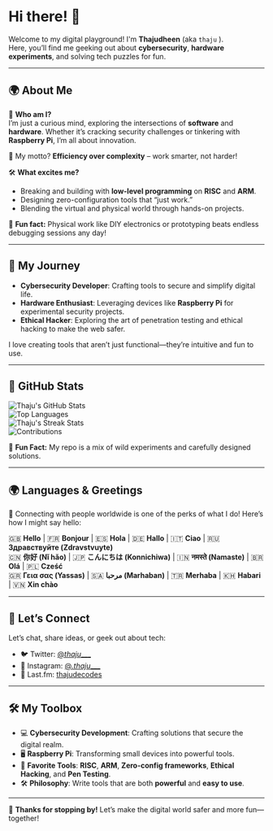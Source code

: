 # Hi there! 👋  

Welcome to my digital playground! I'm **Thajudheen** (aka `thaju` ).  
Here, you’ll find me geeking out about **cybersecurity**, **hardware experiments**, and solving tech puzzles for fun.  

---

## 🌍 About Me  

🌟 **Who am I?**  
I’m just a curious mind, exploring the intersections of **software** and **hardware**. Whether it’s cracking security challenges or tinkering with **Raspberry Pi**, I’m all about innovation.  

🎯 My motto? **Efficiency over complexity** – work smarter, not harder!  

🛠️ **What excites me?**  
- Breaking and building with **low-level programming** on **RISC** and **ARM**.  
- Designing zero-configuration tools that “just work.”  
- Blending the virtual and physical world through hands-on projects.  

🌴 **Fun fact:** Physical work like DIY electronics or prototyping beats endless debugging sessions any day!  

---

## 🎢 My Journey  

- **Cybersecurity Developer**: Crafting tools to secure and simplify digital life.  
- **Hardware Enthusiast**: Leveraging devices like **Raspberry Pi** for experimental security projects.  
- **Ethical Hacker**: Exploring the art of penetration testing and ethical hacking to make the web safer.  

I love creating tools that aren’t just functional—they’re intuitive and fun to use.  

---

## 🌌 GitHub Stats  

![Thaju's GitHub Stats](https://github-readme-stats.vercel.app/api?username=ospoks&show_icons=true&theme=tokyonight&border_radius=20&rank_icon=percentile&ring_color=75C3FD&hide=issues)  
![Top Languages](https://github-readme-stats.vercel.app/api/top-langs/?username=ospoks&layout=compact&theme=tokyonight&border_radius=20)  
![Thaju's Streak Stats](https://github-readme-streak-stats.herokuapp.com/?user=ospoks&theme=tokyonight&border_radius=20)  
![Contributions](https://github-contributor-stats.vercel.app/api?username=ospoks&theme=tokyonight)  

🌟 **Fun Fact:** My repo is a mix of wild experiments and carefully designed solutions.  

---

## 🌍 Languages & Greetings  

👋 Connecting with people worldwide is one of the perks of what I do! Here’s how I might say hello:  

🇬🇧 **Hello** | 🇫🇷 **Bonjour** | 🇪🇸 **Hola** | 🇩🇪 **Hallo** | 🇮🇹 **Ciao** | 🇷🇺 **Здравствуйте (Zdravstvuyte)**  
🇨🇳 **你好 (Nǐ hǎo)** | 🇯🇵 **こんにちは (Konnichiwa)** | 🇮🇳 **नमस्ते (Namaste)** | 🇧🇷 **Olá** | 🇵🇱 **Cześć**  
🇬🇷 **Γεια σας (Yassas)** | 🇸🇦 **مرحبا (Marhaban)** | 🇹🇷 **Merhaba** | 🇰🇭 **Habari** | 🇻🇳 **Xin chào**  

---

## 📱 Let’s Connect  

Let’s chat, share ideas, or geek out about tech:  
- 🐦 Twitter: [@_thaju____](https://twitter.com/_thaju____)  
- 📸 Instagram: [@_.thaju____](https://www.instagram.com/_.thaju____)  
- 🎵 Last.fm: [thajudecodes](https://www.last.fm/user/thajudecodes)  

---

## 🛠️ My Toolbox  

- 💻 **Cybersecurity Development**: Crafting solutions that secure the digital realm.  
- 🖥️ **Raspberry Pi**: Transforming small devices into powerful tools.  
- 🔧 **Favorite Tools**: **RISC**, **ARM**, **Zero-config frameworks**, **Ethical Hacking**, and **Pen Testing**.  
- 🛠️ **Philosophy**: Write tools that are both **powerful** and **easy to use**.  

---

🌟 **Thanks for stopping by!** Let’s make the digital world safer and more fun—together!  
